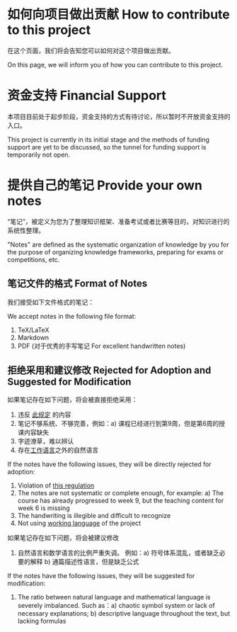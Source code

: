 # 如何向项目做出贡献 How to contribute to this project

在这个页面，我们将会告知您可以如何对这个项目做出贡献。

On this page, we will inform you of how you can contribute to this project.

# 资金支持 Financial Support 

本项目目前处于起步阶段，资金支持的方式有待讨论，所以暂时不开放资金支持的入口。

This project is currently in its initial stage and the methods of funding support are yet to be discussed, so the tunnel for funding support is temporarily not open.

# 提供自己的笔记 Provide your own notes

“笔记”，被定义为您为了整理知识框架、准备考试或者比赛等目的，对知识进行的系统性整理。

"Notes" are defined as the systematic organization of knowledge by you for the purpose of organizing knowledge frameworks, preparing for exams or competitions, etc.

## 笔记文件的格式 Format of Notes

我们接受如下文件格式的笔记：

We accept notes in the following file format:

1. TeX/LaTeX
2. Markdown
3. PDF (对于优秀的手写笔记 For excellent handwritten notes)

## 拒绝采用和建议修改 Rejected for Adoption and Suggested for Modification

如果笔记存在如下问题，将会被直接拒绝采用：

1. 违反 [此规定](https://github.com/AlghaPorthos/OpenDIICSU/blob/main/FAQ.md#opendiicsu-%E4%B8%8D%E6%98%AF%E4%BB%80%E4%B9%88what-cannot-opendiicsu-do) 的内容
2. 笔记不够系统、不够完善，例如：a) 课程已经进行到第9周，但是第6周的授课内容缺失
3. 字迹潦草，难以辨认
4. 存在[工作语言](https://github.com/AlghaPorthos/OpenDIICSU/blob/main/FAQ.md#opendiicsu%E7%9A%84%E5%B7%A5%E4%BD%9C%E8%AF%AD%E8%A8%80%E5%8C%85%E6%8B%AC%E5%93%AA%E4%BA%9B-what-are-the-working-languages-of-opendiicsu)之外的自然语言


If the notes have the following issues, they will be directly rejected for adoption:

1. Violation of [this regulation](https://github.com/AlghaPorthos/OpenDIICSU/blob/main/FAQ.md#opendiicsu-%E4%B8%8D%E6%98%AF%E4%BB%80%E4%B9%88what-cannot-opendiicsu-do)
2. The notes are not systematic or complete enough, for example: a) The course has already progressed to week 9, but the teaching content for week 6 is missing
3. The handwriting is illegible and difficult to recognize
4. Not using [working language](https://github.com/AlghaPorthos/OpenDIICSU/blob/main/FAQ.md#opendiicsu%E7%9A%84%E5%B7%A5%E4%BD%9C%E8%AF%AD%E8%A8%80%E5%8C%85%E6%8B%AC%E5%93%AA%E4%BA%9B-what-are-the-working-languages-of-opendiicsu) of the project

如果笔记存在如下问题，将会被建议修改 

1. 自然语言和数学语言的比例严重失调。  例如：a) 符号体系混乱，或者缺乏必要的解释 b) 通篇描述性语言，但是缺乏公式

If the notes have the following issues, they will be suggested for modification:

1. The ratio between natural language and mathematical language is severely imbalanced. Such as：a)  chaotic symbol system or lack of necessary explanations; b) descriptive language throughout the text, but lacking formulas

